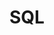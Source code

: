 ---
    title: SQL
    level: 75%
    img: https://cdn.jsdelivr.net/gh/devicons/devicon/icons/mysql/mysql-original.svg
---